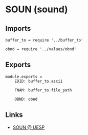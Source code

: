 # SOUN (sound)

## Imports

	buffer_to = require '../buffer_to'

	obnd = require '../values/obnd'


## Exports

	module.exports =
		EDID: buffer_to.ascii

		FNAM: buffer_to.file_path

		OBND: obnd


## Links

- [SOUN @ UESP](http://www.uesp.net/wiki/Tes5Mod:Mod_File_Format/SOUN)
